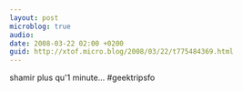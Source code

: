 ```yaml
---
layout: post
microblog: true
audio: 
date: 2008-03-22 02:00 +0200
guid: http://xtof.micro.blog/2008/03/22/t775484369.html
---
```

shamir plus qu'1  minute...  #geektripsfo

